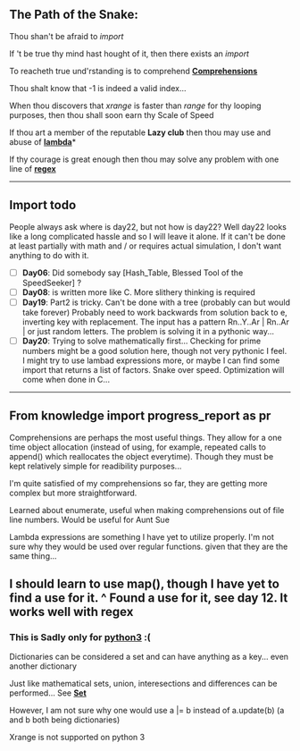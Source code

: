 
## The Path of the Snake:

Thou shan't be afraid to *import*

If 't be true thy mind hast hought of it, then there exists an *import*

To reacheth true und'rstanding is to comprehend **[Comprehensions][0]**

Thou shalt know that -1 is indeed a valid index...

When thou discovers that *xrange* is faster than *range* for thy looping purposes, then thou shall soon earn thy Scale of Speed

If thou art a member of the reputable **Lazy club** then thou may use and abuse of **[lambda][4]***

If thy courage is great enough then thou may solve any problem with one line of **[regex][3]**

---
## Import todo

People always ask where is day22, but not how is day22? Well day22 looks like a long complicated hassle and so I will leave it alone.
If it can't be done at least partially with math and / or requires actual simulation, I don't want anything to do with it.

- [ ] **Day06**: Did somebody say [Hash_Table, Blessed Tool of the SpeedSeeker] ?
- [ ] **Day08**: is written more like C. More slithery thinking is required
- [ ] **Day19**: Part2 is tricky. Can't be done with a tree (probably can but would take forever) Probably need to work backwards from solution back to e, inverting key with replacement. The input has a
pattern Rn..Y..Ar | Rn..Ar | or just random letters. The problem is solving it in a pythonic way...
- [ ] **Day20**: Trying to solve mathematically first... Checking for prime numbers might be a good solution here, though not very pythonic I feel. I might try to use lambad expressions more, or maybe I can
find some import that returns a list of factors. Snake over speed. Optimization will come when done in C...
---

## From knowledge import progress_report as pr

Comprehensions are perhaps the most useful things. They allow for a one time object allocation (instead of using, for example, repeated calls to append() which reallocates the object everytime). Though they must be kept relatively simple for readibility purposes...

I'm quite satisfied of my comprehensions so far, they are getting more complex but more straightforward.

Learned about enumerate, useful when making comprehensions out of file line numbers. Would be useful for Aunt Sue

Lambda expressions are something I have yet to utilize properly. I'm not sure why they would be used over regular functions. given that they are the same thing...

I should learn to use map(), though I have yet to find a use for it.
 ^ Found a use for it, see day 12. It works well with regex
---

### This is Sadly only for [python3][2] :(
Dictionaries can be considered a set and can have anything as a key... even another dictionary

Just like mathematical sets, union, interesections and differences can be performed... See **[Set][1]**

However, I am not sure why one would use a |= b instead of a.update(b) (a and b both being dictionaries)

Xrange is not supported on python 3


[0]:https://docs.python.org/3/tutorial/datastructures.html?highlight=comprehension#list-comprehensions
[1]:https://docs.python.org/2/library/sets.html
[2]:https://www.python.org/dev/peps/pep-0584/#major-objections
[3]:https://docs.python.org/3/library/re.html
[4]:https://docs.python.org/3/reference/expressions.html
